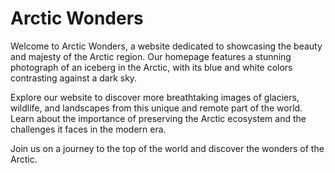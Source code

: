<!--font:Open Sans-->

# Arctic Wonders

Welcome to Arctic Wonders, a website dedicated to showcasing the beauty and majesty of the Arctic region. Our homepage features a stunning photograph of an iceberg in the Arctic, with its blue and white colors contrasting against a dark sky.

Explore our website to discover more breathtaking images of glaciers, wildlife, and landscapes from this unique and remote part of the world. Learn about the importance of preserving the Arctic ecosystem and the challenges it faces in the modern era.

Join us on a journey to the top of the world and discover the wonders of the Arctic.

<!--

Write me markdown content of website with wallpaper:

"A photograph of an iceberg in the Arctic, with the blue and white colors contrasting against a dark sky."

The header of the page should not be copy of the text but rather a real content of the website which is using this wallpaper.


---


# Arctic Wonders

Welcome to Arctic Wonders, a website dedicated to showcasing the beauty and majesty of the Arctic region. Our homepage features a stunning photograph of an iceberg in the Arctic, with its blue and white colors contrasting against a dark sky.

Explore our website to discover more breathtaking images of glaciers, wildlife, and landscapes from this unique and remote part of the world. Learn about the importance of preserving the Arctic ecosystem and the challenges it faces in the modern era.

Join us on a journey to the top of the world and discover the wonders of the Arctic.


---


Write me a Google font which is best fitting for the website.

Pick from the list:
- Dancing Script
- Roboto
- Open Sans
- Alegreya
- Lato
- Barlow Condensed
- Playfair Display
- Orbitron
- Lobster
- Futura
- Inter
- Exo 2
- Poppins
- Raleway
- Montserrat
- IBM Plex Sans
- Great Vibes


Write just the font name nothing else.


---


Open Sans

-->
